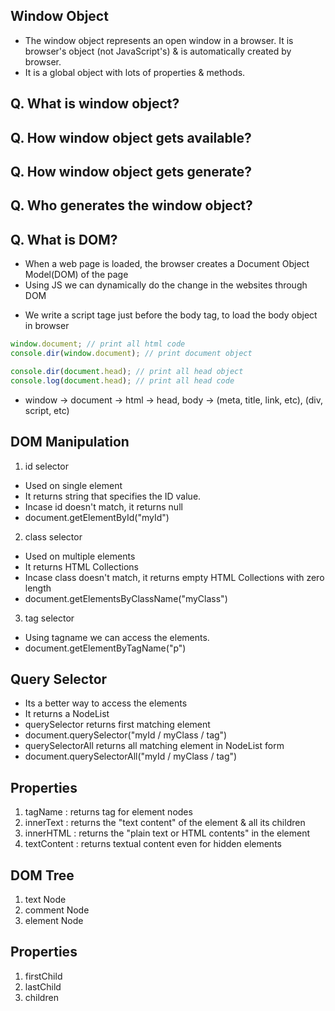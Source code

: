 ## Window Object
- The window object represents an open window in a browser. It is browser's object (not JavaScript's) & is automatically created by browser.
- It is a global object with lots of properties & methods.

## Q. What is window object?
## Q. How window object gets available?
## Q. How window object gets generate?
## Q. Who generates the window object?

## Q. What is DOM?
- When a web page is loaded, the browser creates a Document Object Model(DOM) of the page
- Using JS we can dynamically do the change in the websites through DOM 
* We write a script tage just before the body tag, to load the body object in browser
```js
window.document; // print all html code
console.dir(window.document); // print document object

console.dir(document.head); // print all head object
console.log(document.head); // print all head code
```
* window -> document -> html -> head, body -> (meta, title, link, etc), (div, script, etc)

## DOM Manipulation
1. id selector
- Used on single element
- It returns string that specifies the ID value.
- Incase id doesn't match, it returns null
- document.getElementById("myId")

2. class selector
- Used on multiple elements
- It returns HTML Collections
- Incase class doesn't match, it returns empty HTML Collections with zero length
- document.getElementsByClassName("myClass")

3. tag selector
- Using tagname we can access the elements.
- document.getElementByTagName("p")

## Query Selector 
- Its a better way to access the elements
- It returns a NodeList
- querySelector returns first matching element
- document.querySelector("myId / myClass / tag") 
- querySelectorAll returns all matching element in NodeList form 
- document.querySelectorAll("myId / myClass / tag") 

## Properties
1. tagName : returns tag for element nodes
2. innerText : returns the "text content" of the element & all its children
3. innerHTML : returns the "plain text or HTML contents" in the element
4. textContent : returns textual content even for hidden elements

## DOM Tree
1. text Node
2. comment Node
3. element Node

## Properties
1. firstChild
2. lastChild
3. children